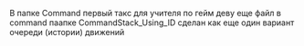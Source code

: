 В папке Command первый такс для учителя по гейм деву
  еще файл в command паапке CommandStack_Using_ID сделан как еще один вариант очереди (истории) движений 
